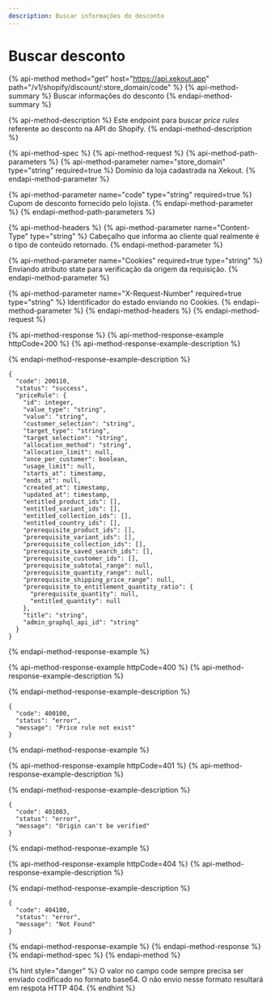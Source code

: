 ```yaml
---
description: Buscar informações do desconto
---
```


# Buscar desconto

{% api-method method="get" host="https://api.xekout.app" path="/v1/shopify/discount/:store\_domain/code" %}
{% api-method-summary %}
Buscar informações do desconto
{% endapi-method-summary %}

{% api-method-description %}
Este endpoint para buscar _price rules_ referente ao desconto na API do Shopify. 
{% endapi-method-description %}

{% api-method-spec %}
{% api-method-request %}
{% api-method-path-parameters %}
{% api-method-parameter name="store\_domain" type="string" required=true %}
Domínio da loja cadastrada na Xekout.
{% endapi-method-parameter %}

{% api-method-parameter name="code" type="string" required=true %}
Cupom de desconto fornecido pelo lojista.
{% endapi-method-parameter %}
{% endapi-method-path-parameters %}

{% api-method-headers %}
{% api-method-parameter name="Content-Type" type="string" %}
Cabeçalho que informa ao cliente qual realmente é o tipo de conteúdo retornado.
{% endapi-method-parameter %}

{% api-method-parameter name="Cookies" required=true type="string" %}
Enviando atributo state para verificação da origem da requisição.
{% endapi-method-parameter %}

{% api-method-parameter name="X-Request-Number" required=true type="string" %}
Identificador do estado enviando no Cookies.
{% endapi-method-parameter %}
{% endapi-method-headers %}
{% endapi-method-request %}

{% api-method-response %}
{% api-method-response-example httpCode=200 %}
{% api-method-response-example-description %}

{% endapi-method-response-example-description %}

```
{
  "code": 200110,
  "status": "success",
  "priceRule": {
    "id": integer,
    "value_type": "string",
    "value": "string",
    "customer_selection": "string",
    "target_type": "string",
    "target_selection": "string",
    "allocation_method": "string",
    "allocation_limit": null,
    "once_per_customer": boolean,
    "usage_limit": null,
    "starts_at": timestamp,
    "ends_at": null,
    "created_at": timestamp,
    "updated_at": timestamp,
    "entitled_product_ids": [],
    "entitled_variant_ids": [],
    "entitled_collection_ids": [],
    "entitled_country_ids": [],
    "prerequisite_product_ids": [],
    "prerequisite_variant_ids": [],
    "prerequisite_collection_ids": [],
    "prerequisite_saved_search_ids": [],
    "prerequisite_customer_ids": [],
    "prerequisite_subtotal_range": null,
    "prerequisite_quantity_range": null,
    "prerequisite_shipping_price_range": null,
    "prerequisite_to_entitlement_quantity_ratio": {
      "prerequisite_quantity": null,
      "entitled_quantity": null
    },
    "title": "string",
    "admin_graphql_api_id": "string"
  }
}
```
{% endapi-method-response-example %}

{% api-method-response-example httpCode=400 %}
{% api-method-response-example-description %}

{% endapi-method-response-example-description %}

```
{
  "code": 400100,
  "status": "error",
  "message": "Price rule not exist"
}
```
{% endapi-method-response-example %}

{% api-method-response-example httpCode=401 %}
{% api-method-response-example-description %}

{% endapi-method-response-example-description %}

```
{
  "code": 401003,
  "status": "error",
  "message": "Origin can't be verified"
}
```
{% endapi-method-response-example %}

{% api-method-response-example httpCode=404 %}
{% api-method-response-example-description %}

{% endapi-method-response-example-description %}

```
{
  "code": 404100,
  "status": "error",
  "message": "Not Found"
}
```
{% endapi-method-response-example %}
{% endapi-method-response %}
{% endapi-method-spec %}
{% endapi-method %}

{% hint style="danger" %}
O valor no campo code sempre precisa ser enviado codificado no formato base64. O não envio nesse formato resultará em respota HTTP 404.
{% endhint %}

